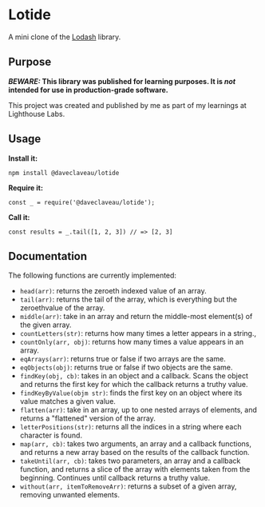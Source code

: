 # Lotide

A mini clone of the [Lodash](https://lodash.com) library.

## Purpose

**_BEWARE:_ This library was published for learning purposes. It is _not_ intended for use in production-grade software.**

This project was created and published by me as part of my learnings at Lighthouse Labs. 

## Usage

**Install it:**

`npm install @daveclaveau/lotide`

**Require it:**

`const _ = require('@daveclaveau/lotide');`

**Call it:**

`const results = _.tail([1, 2, 3]) // => [2, 3]`

## Documentation

The following functions are currently implemented:

* `head(arr)`: returns the zeroeth indexed value of an array.
* `tail(arr)`: returns the tail of the array, which is everything but the zeroethvalue of the array.
* `middle(arr)`: take in an array and return the middle-most element(s) of the given array.
* `countLetters(str)`: returns how many times a letter appears in a string.,
* `countOnly(arr, obj)`: returns how many times a value appears in an array.
* `eqArrays(arr)`: returns true or false if two arrays are the same.
* `eqObjects(obj)`: returns true or false if two objects are the same.
* `findKey(obj, cb)`: takes in an object and a callback. Scans the object and returns the first key for which the callback returns a truthy value.
* `findKeyByValue(objm str)`: finds the first key on an object where its value matches a given value.
* `flatten(arr)`: take in an array, up to one nested arrays of elements, and returns a "flattened" version of the array.
* `letterPositions(str)`: returns all the indices in a string where each character is found.
* `map(arr, cb)`: takes two arguments, an array and a callback functions, and returns a new array based on the results of the callback function.
* `takeUntil(arr, cb)`: takes two parameters, an array and a callback function, and returns a slice of the array with elements taken from the beginning. Continues until callback returns a truthy value.
* `without(arr, itemToRemoveArr)`: returns a subset of a given array, removing unwanted elements.
